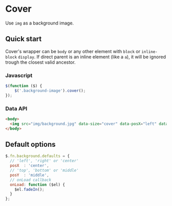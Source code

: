 Cover
=====

Use `img` as a background image.


Quick start
-----------

Cover's wrapper can be `body` or any other element with `block` or `inline-block` `display`.
If direct parent is an inline element (like a `a`), it will be ignored trough the closest valid ancestor.


### Javascript

```javascript
$(function ($) {
    $('.background-image').cover();
});
```

### Data API

```html
<body>
  <img src="img/background.jpg" data-size="cover" data-posX="left" data-posY="top" alt="My background image" />
</body>
```

Default options
---------------

```javascript
$.fn.background.defaults = {
  // 'left', 'right' or 'center'
  posX  : 'center',
  // 'top', 'bottom' or 'middle'
  posY  : 'middle',
  // onLoad callback
  onLoad: function ($el) {
    $el.fadeIn();
  }
};
```
